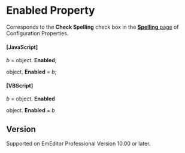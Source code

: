# Enabled Property

Corresponds to the **Check Spelling** check box in the
[**Spelling** page](../../dlg/properties/spell/index) of Configuration Properties.

#### \[JavaScript\]

_b_ =
object. **Enabled**;

object. **Enabled** = _b_;

#### \[VBScript\]

_b_ =
object. **Enabled**

object. **Enabled** = _b_

## Version

Supported on EmEditor Professional Version 10.00 or later.